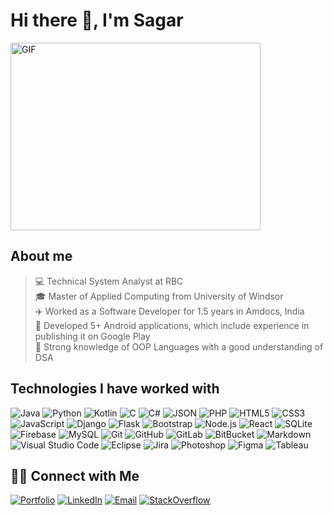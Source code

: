 # Hi there 👋, I'm Sagar

<img alt="GIF" src="https://media.giphy.com/media/ASd0Ukj0y3qMM/giphy.gif" width="400" height="300" />

## About me

> 💻 Technical System Analyst at RBC</br>
> 🎓 Master of Applied Computing from University of Windsor</br>
> ✈️ Worked as a Software Developer for 1.5 years in Amdocs, India</br>
> 📱 Developed 5+ Android applications, which include experience in publishing it on Google Play</br>
> 🧠 Strong knowledge of OOP Languages with a good understanding of DSA</br>

## Technologies I have worked with

![Java](https://img.shields.io/badge/-Java-333333?style=flat&logo=Java&logoColor=007396)
![Python](https://img.shields.io/badge/-Python-333333?style=flat&logo=python)
![Kotlin](https://img.shields.io/badge/-Kotlin-333333?style=flat&logo=kotlin)
![C](https://img.shields.io/badge/-C-000000?style=flat&logo=C)
![C#](https://img.shields.io/badge/-Csharp-000000?style=flat&logo=C-sharp)
![JSON](https://img.shields.io/badge/-JSON-000000?style=flat&logo=JSON)
![PHP](https://img.shields.io/badge/-PHP-000000?style=flat&logo=php)
![HTML5](https://img.shields.io/badge/-HTML5-333333?style=flat&logo=HTML5)
![CSS3](https://img.shields.io/badge/-CSS-333333?style=flat&logo=CSS3&logoColor=1572B6)
![JavaScript](https://img.shields.io/badge/-JavaScript-333333?style=flat&logo=javascript)
![Django](https://img.shields.io/badge/-Django-333333?style=flat&logo=django)
![Flask](https://img.shields.io/badge/-Flask-333333?style=flat&logo=flask)
![Bootstrap](https://img.shields.io/badge/-Bootstrap-333333?style=flat&logo=bootstrap&logoColor=563D7C)
![Node.js](https://img.shields.io/badge/-Node.js-333333?style=flat&logo=node.js)
![React](https://img.shields.io/badge/-React-333333?style=flat&logo=react)
![SQLite](https://img.shields.io/badge/-SQLite-333333?style=flat&logo=sqlite)
![Firebase](https://img.shields.io/badge/-Firebase-333333?style=flat&logo=firebase)
![MySQL](https://img.shields.io/badge/-MySQL-333333?style=flat&logo=mysql)
![Git](https://img.shields.io/badge/-Git-333333?style=flat&logo=git)
![GitHub](https://img.shields.io/badge/-GitHub-333333?style=flat&logo=github)
![GitLab](https://img.shields.io/badge/-GitLab-333333?style=flat&logo=gitlab)
![BitBucket](https://img.shields.io/badge/-BitBucket-333333?style=flat&logo=bitbucket)
![Markdown](https://img.shields.io/badge/-Markdown-333333?style=flat&logo=markdown)
![Visual Studio Code](https://img.shields.io/badge/-Visual%20Studio%20Code-333333?style=flat&logo=visual-studio-code&logoColor=007ACC)
![Eclipse](https://img.shields.io/badge/-Eclipse-333333?style=flat&logo=eclipse-ide&logoColor=2C2255)
![Jira](https://img.shields.io/badge/-Jira-333333?style=flat&logo=jira&logoColor=white&logoColor=0052CC)
![Photoshop](https://img.shields.io/badge/-Photoshop-333333?style=flat&logo=adobe-photoshop)
![Figma](https://img.shields.io/badge/-Figma-333333?style=flat&logo=figma)
![Tableau](https://img.shields.io/badge/-Tableau-333333?style=flat&logo=tableau)

## 🤝🏻 Connect with Me

<a href="http://sagarjogadia28.github.io/Portfolio"><img alt="Portfolio" src="https://img.shields.io/badge/Portfolio-333333?style=flat-square&logo=google-chrome"></a>
<a href="https://linkedin.com/in/sagar-jogadia/"><img alt="LinkedIn" src="https://img.shields.io/badge/LinkedIn-333333?style=flat-square&logo=linkedin"></a>
<a href="mailto:jogadia@uwindsor.ca"><img alt="Email" src="https://img.shields.io/badge/Gmail-333333?style=flat-square&logo=gmail"></a>
<a href="https://stackoverflow.com/users/6360144/sagar-jogadia"><img alt="StackOverflow" src="https://img.shields.io/badge/StackOverflow-333333?style=flat-square&logo=stackoverflow"></a>
